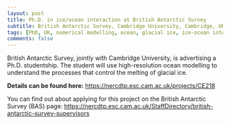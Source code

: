 ```yaml
---
layout: post
title: Ph.D. in ice/ocean interaction at British Antarctic Survey
subtitle: British Antarctic Survey, Cambridge University, Cambridge, UK
tags: [PhD, UK, numerical modelling, ocean, glacial ice, ice-ocean interaction, Antarctica]
comments: false
---
```


British Antarctic Survey, jointly with Cambridge University, is advertising a Ph.D. studentship. The student will use high-resolution ocean modelling to understand the processes that control the melting of glacial ice.

**Details can be found here:**
<https://nercdtp.esc.cam.ac.uk/projects/CE218>

You can find out about applying for this project on the British Antarctic Survey (BAS) page: <https://nercdtp.esc.cam.ac.uk/StaffDirectory/british-antarctic-survey-supervisors>


